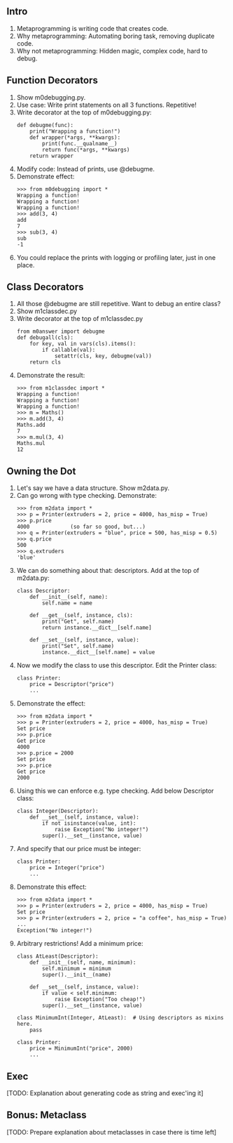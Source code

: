Intro
----
1. Metaprogramming is writing code that creates code.
2. Why metaprogramming: Automating boring task, removing duplicate code.
3. Why not metaprogramming: Hidden magic, complex code, hard to debug.

Function Decorators
----
1. Show m0debugging.py.
2. Use case: Write print statements on all 3 functions. Repetitive!
3. Write decorator at the top of m0debugging.py:
	```
	def debugme(func):
		print("Wrapping a function!")
		def wrapper(*args, **kwargs):
			print(func.__qualname__)
			return func(*args, **kwargs)
		return wrapper
	```
4. Modify code: Instead of prints, use @debugme.
5. Demonstrate effect:
	```
	>>> from m0debugging import *
	Wrapping a function!
	Wrapping a function!
	Wrapping a function!
	>>> add(3, 4)
	add
	7
	>>> sub(3, 4)
	sub
	-1
	```
6. You could replace the prints with logging or profiling later, just in one place.

Class Decorators
----
1. All those @debugme are still repetitive. Want to debug an entire class?
2. Show m1classdec.py
3. Write decorator at the top of m1classdec.py
	```
	from m0answer import debugme
	def debugall(cls):
		for key, val in vars(cls).items():
			if callable(val):
				setattr(cls, key, debugme(val))
		return cls
	```
4. Demonstrate the result:
	```
	>>> from m1classdec import *
	Wrapping a function!
	Wrapping a function!
	Wrapping a function!
	>>> m = Maths()
	>>> m.add(3, 4)
	Maths.add
	7
	>>> m.mul(3, 4)
	Maths.mul
	12
	```

Owning the Dot
----
1. Let's say we have a data structure. Show m2data.py.
2. Can go wrong with type checking. Demonstrate:
	```
	>>> from m2data import *
	>>> p = Printer(extruders = 2, price = 4000, has_misp = True)
	>>> p.price
	4000             (so far so good, but...)
	>>> q = Printer(extruders = "blue", price = 500, has_misp = 0.5)
	>>> q.price
	500
	>>> q.extruders
	'blue'
	```
3. We can do something about that: descriptors. Add at the top of m2data.py:
	```
	class Descriptor:
		def __init__(self, name):
			self.name = name
	
		def __get__(self, instance, cls):
			print("Get", self.name)
			return instance.__dict__[self.name]
	
		def __set__(self, instance, value):
			print("Set", self.name)
			instance.__dict__[self.name] = value
	```
4. Now we modify the class to use this descriptor. Edit the Printer class:
	```
	class Printer:
		price = Descriptor("price")
		...
	```
5. Demonstrate the effect:
	```
	>>> from m2data import *
	>>> p = Printer(extruders = 2, price = 4000, has_misp = True)
	Set price
	>>> p.price
	Get price
	4000
	>>> p.price = 2000
	Set price
	>>> p.price
	Get price
	2000
	```
6. Using this we can enforce e.g. type checking. Add below Descriptor class:
	```
	class Integer(Descriptor):
		def __set__(self, instance, value):
			if not isinstance(value, int):
				raise Exception("No integer!")
			super().__set__(instance, value)
	```
7. And specify that our price must be integer:
	```
	class Printer:
		price = Integer("price")
		...
	```
8. Demonstrate this effect:
	```
	>>> from m2data import *
	>>> p = Printer(extruders = 2, price = 4000, has_misp = True)
	Set price
	>>> p = Printer(extruders = 2, price = "a coffee", has_misp = True)
	...
	Exception("No integer!") 
	```
9. Arbitrary restrictions! Add a minimum price:
	```
	class AtLeast(Descriptor):
		def __init__(self, name, minimum):
			self.minimum = minimum
			super().__init__(name)
	
		def __set__(self, instance, value):
			if value < self.minimum:
				raise Exception("Too cheap!")
			super().__set__(instance, value)

	class MinimumInt(Integer, AtLeast):  # Using descriptors as mixins here.
		pass

	class Printer:
		price = MinimumInt("price", 2000)
		...
	```

Exec
----
[TODO: Explanation about generating code as string and exec'ing it]

Bonus: Metaclass
----
[TODO: Prepare explanation about metaclasses in case there is time left]